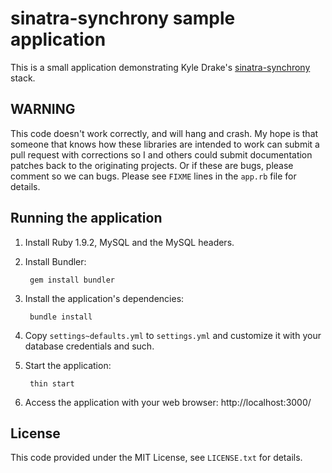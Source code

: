 sinatra-synchrony sample application
====================================

This is a small application demonstrating Kyle Drake's [sinatra-synchrony](https://github.com/kyledrake/sinatra-synchrony) stack.

WARNING
-------

This code doesn't work correctly, and will hang and crash. My hope is that someone that knows how these libraries are intended to work can submit a pull request with corrections so I and others could submit documentation patches back to the originating projects. Or if these are bugs, please comment so we can bugs. Please see `FIXME` lines in the `app.rb` file for details.

Running the application
-----------------------

1. Install Ruby 1.9.2, MySQL and the MySQL headers.
2. Install Bundler:

        gem install bundler
3. Install the application's dependencies:

        bundle install
4. Copy `settings~defaults.yml` to `settings.yml` and customize it with your database credentials and such.
5. Start the application:

        thin start
6. Access the application with your web browser: http://localhost:3000/

License
-------

This code provided under the MIT License, see `LICENSE.txt` for details.
